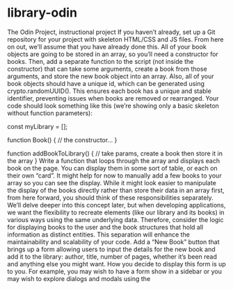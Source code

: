 # library-odin
The Odin Project, instructional project
If you haven’t already, set up a Git repository for your project with skeleton HTML/CSS and JS files. From here on out, we’ll assume that you have already done this.
All of your book objects are going to be stored in an array, so you’ll need a constructor for books. Then, add a separate function to the script (not inside the constructor) that can take some arguments, create a book from those arguments, and store the new book object into an array. Also, all of your book objects should have a unique id, which can be generated using crypto.randomUUID(). This ensures each book has a unique and stable identifier, preventing issues when books are removed or rearranged. Your code should look something like this (we’re showing only a basic skeleton without function parameters):

const myLibrary = [];

function Book() {
  // the constructor...
}

function addBookToLibrary() {
  // take params, create a book then store it in the array
}
Write a function that loops through the array and displays each book on the page. You can display them in some sort of table, or each on their own “card”. It might help for now to manually add a few books to your array so you can see the display.
While it might look easier to manipulate the display of the books directly rather than store their data in an array first, from here forward, you should think of these responsibilities separately. We’ll delve deeper into this concept later, but when developing applications, we want the flexibility to recreate elements (like our library and its books) in various ways using the same underlying data. Therefore, consider the logic for displaying books to the user and the book structures that hold all information as distinct entities. This separation will enhance the maintainability and scalability of your code.
Add a “New Book” button that brings up a form allowing users to input the details for the new book and add it to the library: author, title, number of pages, whether it’s been read and anything else you might want. How you decide to display this form is up to you. For example, you may wish to have a form show in a sidebar or you may wish to explore dialogs and modals using the <dialog> tag. However you do this, you will most likely encounter an issue where submitting your form will not do what you expect it to do. That’s because the submit input tries to send the data to a server by default. This is where event.preventDefault(); will come in handy. Check out the documentation for event.preventDefault and see how you can solve this issue!
Add a button on each book’s display to remove the book from the library.
You will need to associate your DOM elements with the actual book objects in some way. One easy solution is giving them a data-attribute that corresponds to the unique id of the respective book object.
Add a button on each book’s display to change its read status.
To facilitate this you will want to create Book prototype function that toggles a book instance’s read status.
You’re not required to add any type of storage right now to save the information between page reloads. You will have the option to come back to this project later on in the course.
